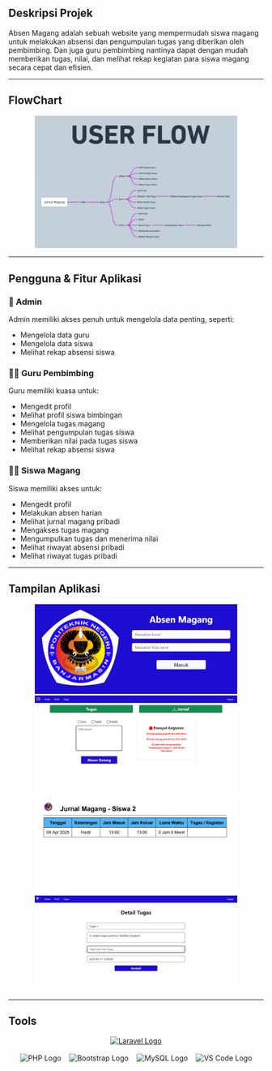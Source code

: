 ## Deskripsi Projek

Absen Magang adalah sebuah website yang mempermudah siswa magang untuk melakukan absensi dan pengumpulan tugas yang diberikan oleh pembimbing. Dan juga guru pembimbing nantinya dapat dengan mudah memberikan tugas, nilai, dan melihat rekap kegiatan para siswa magang secara cepat dan efisien.

---
## FlowChart
<div align="center">
<img src="/public/assets/userflow.png" width="400">
</div>

---
## Pengguna & Fitur Aplikasi

### 👤 Admin
Admin memiliki akses penuh untuk mengelola data penting, seperti:

- Mengelola data guru  
- Mengelola data siswa  
- Melihat rekap absensi siswa  

### 👨‍🏫 Guru Pembimbing
Guru memiliki kuasa untuk:

- Mengedit profil  
- Melihat profil siswa bimbingan  
- Mengelola tugas magang  
- Melihat pengumpulan tugas siswa  
- Memberikan nilai pada tugas siswa  
- Melihat rekap absensi siswa  

### 🧑‍🎓 Siswa Magang
Siswa memiliki akses untuk:

- Mengedit profil  
- Melakukan absen harian  
- Melihat jurnal magang pribadi  
- Mengakses tugas magang  
- Mengumpulkan tugas dan menerima nilai  
- Melihat riwayat absensi pribadi  
- Melihat riwayat tugas pribadi  

---
## Tampilan Aplikasi

<div align="center">
  <img src="/public/assets/login.png" width="400">
  <img src="/public/assets/absen.png" width="400">
  <img src="/public/assets/Jurnal.png" width="400">
  <img src="/public/assets/tugas.png" width="400">
</div>

---
## Tools
<div align="center">
  <a href="https://laravel.com" target="_blank">
    <img src="https://raw.githubusercontent.com/laravel/art/master/logo-lockup/5%20SVG/2%20CMYK/1%20Full%20Color/laravel-logolockup-cmyk-red.svg" width="300" alt="Laravel Logo">
  </a>
  <br><br>
  <img src="https://www.php.net/images/logos/new-php-logo.svg" width="100" alt="PHP Logo">
  &nbsp;&nbsp;
  <img src="https://getbootstrap.com/docs/5.0/assets/brand/bootstrap-logo-shadow.png" width="100" alt="Bootstrap Logo">
  &nbsp;&nbsp;
  <img src="https://www.mysql.com/common/logos/logo-mysql-170x115.png" width="100" alt="MySQL Logo">
  &nbsp;&nbsp;
  <img src="https://code.visualstudio.com/assets/images/code-stable.png" width="100" alt="VS Code Logo">
</div>
